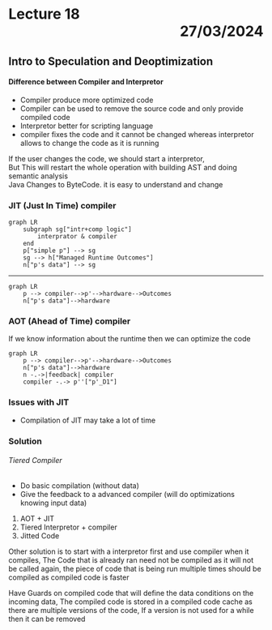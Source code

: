 # Lecture 18 <div style="text-align:right"> 27/03/2024 </div>

## Intro to Speculation and Deoptimization

#### Difference between Compiler and Interpretor
- Compiler produce more optimized code
- Compiler can be used to remove the source code and only provide compiled code
- Interpretor better for scripting language
- compiler fixes the code and it cannot be changed whereas interpretor allows to change the code as it is running


If the user changes the code, we should start a interpretor,  
But This will restart the whole operation with building AST and doing semantic analysis  
Java Changes to ByteCode. it is easy to understand and change


### JIT (Just In Time) compiler

```mermaid
graph LR
    subgraph sg["intr+comp logic"]
        interprator & compiler
    end
    p["simple p"] --> sg
    sg --> h["Managed Runtime Outcomes"]
    n["p's data"] --> sg
```

---------------------------------------------------------

```mermaid
graph LR
    p --> compiler-->p'-->hardware-->Outcomes
    n["p's data"]-->hardware
```


### AOT (Ahead of Time) compiler
If we know information about the runtime then we can optimize the code

```mermaid
graph LR
    p --> compiler-->p'-->hardware-->Outcomes
    n["p's data"]-->hardware 
    n -.->|feedback| compiler
    compiler -.-> p''["p'_D1"]
```


### Issues with JIT
- Compilation of JIT may take a lot of time 

### Solution

###### Tiered Compiler
- Do basic compilation (without data)
- Give the feedback to a advanced compiler (will do optimizations knowing input data)

1. AOT + JIT
2. Tiered Interpretor + compiler
3. Jitted Code

Other solution is to start with a interpretor first and use compiler 
when it compiles, The Code that is already ran need not be compiled 
as it will not be called again, the piece of code that is being run 
multiple times should be compiled as compiled code is faster


Have Guards on compiled code that will define the data conditions on 
the incoming data, The compiled code is stored in a compiled code cache 
as there are multiple versions of the code, If a version is not used for
a while then it can be removed
